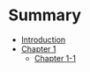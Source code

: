 # Summary

* [Introduction](README.md)
* [Chapter 1](./part1/chaper1.md)
    * [Chapter 1-1](./part1/chapter1-1.md)
